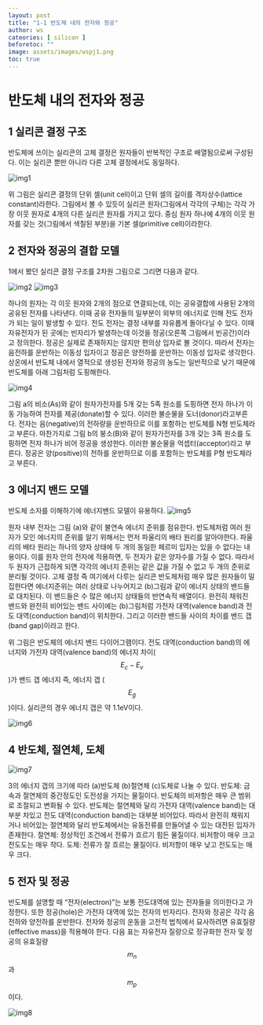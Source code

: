```yaml
---
layout: post
title: "1-1 반도체 내의 전자와 정공"
author: ws
cateories: [ silicon ]
beforetoc: ""
image: assets/images/wspj1.png
toc: true
---
```

# 반도체 내의 전자와 정공

## 1 실리콘 결정 구조
 반도체에 쓰이는 실리콘의 고체 결정은 원자들이 반복적인 구조로 배열됨으로써 구성된다. 이는 실리콘 뿐만 아니라 다른 고체 결정에서도 동일하다.

![img1](/images/ws_1/1.png)

위 그림은 실리콘 결정의 단위 셀(unit cell)이고 단위 셀의 길이를 격자상수(lattice constant)라한다. 그림에서 볼 수 있듯이 실리콘 원자(그림에서 각각의 구체)는 각각 가장 이웃 원자로 4개의 다른 실리콘 원자를 가지고 있다. 중심 원자 하나에 4개의 이웃 원자를 갖는 것(그림에서 색칠된 부분)을 기본 셀(primitive cell)이라한다.

## 2 전자와 정공의 결합 모델
 1에서 봤던 실리콘 결정 구조를 2차원 그림으로 그리면 다음과 같다.

![img2](/images/ws_1/2.png)
![img3](/images/ws_1/3.png)

 하나의 원자는 각 이웃 원자와 2개의 점으로 연결되는데, 이는 공유결합에 사용된 2개의 공유된 전자를 나타낸다. 이때 공유 전자들의 일부분이 외부의 에너지로 인해 전도 전자가 되는 일이 발생할 수 있다. 전도 전자는 결정 내부를 자유롭게 돌아다닐 수 있다. 이때 자유전자가 된 곳에는 빈자리가 발생하는데 이것을 정공(오른쪽 그림에서 빈공간)이라고 정의한다. 정공은 실제로 존재하지는 않지만 편의상 입자로 볼 것이다. 따라서 전자는 음전하를 운반하는 이동성 입자이고 정공은 양전하를 운반하는 이동성 입자로 생각한다.
 상온에서 반도체 내에서 열적으로 생성된 전자와 정공의 농도는 일반적으로 낮기 때문에 반도체를 아래 그림처럼 도핑해한다.

![img4](/images/ws_1/4.png)

 그림 a의 비소(As)와 같이 원자가전자를 5개 갖는 5족 원소를 도핑하면 전자 하나가 이동 가능하여 전자를 제공(donate)할 수 있다. 이러한 불순물을 도너(donor)라고부른다. 전자는 음(negative)의 전하량을 운반하므로 이를 포함하는 반도체를 N형 반도체라고 부른다. 마찬가지로 그림 b의 붕소(B)와 같이 원자가전자를 3개 갖는 3족 원소를 도핑하면 전자 하나가 비어 정공을 생성한다. 이러한 불순물을 억셉터(acceptor)라고 부른다. 정공은 양(positive)의 전하를 운반하므로 이를 포함하는 반도체를 P형 반도체라고 부른다.

## 3 에너지 밴드 모델
 반도체 소자를 이해하기에 에너지밴드 모델이 유용하다.
![img5](/images/ws_1/5.png)

 원자 내부 전자는 그림 (a)와 같이 불연속 에너지 준위를 점유한다. 반도체처럼 여러 원자가 모인 에너지의 준위를 알기 위해서는 먼저 파울리의 배타 원리를 알아야한다. 파울리의 배타 원리는 하나의 양자 상태에 두 개의 동일한 페르미 입자는 있을 수 없다는 내용이다. 이를 원자 안의 전자에 적용하면, 두 전자가 같은 양자수를 가질 수 없다. 따라서 두 원자가 근접하게 되면 각각의 에너지 준위는 같은 값을 가질 수 없고 두 개의 준위로 분리될 것이다. 고체 결정 즉 여기에서 다루는 실리콘 반도체처럼 매우 많은 원자들이 밀집한다면 에너지준위는 여러 상태로 나누어지고 (b)그림과 같이 에너지 상태의 밴드들로 대치된다. 이 밴드들은 수 많은 에너지 상태들의 반연속적 배열이다.
완전히 채워진 밴드와 완전히 비어있는 밴드 사이에는 (b)그림처럼 가전자 대역(valence band)과 전도 대역(conduction band)이 위치한다. 그리고 이러한 밴드들 사이의 차이를 밴드 갭(band gap)이라고 한다.

위 그림은 반도체의 에너지 밴드 다이어그램이다. 전도 대역(conduction band)의 에너지와 가전자 대역(valence band)의 에너지 차이($$E_{c}-E_{v}$$)가 밴드 갭 에너지 즉, 에너지 갭 ($$E_{g}$$)이다. 실리콘의 경우 에너지 갭은 약 1.1eV이다.

![img6](/images/ws_1/6.png)

## 4 반도체, 절연체, 도체

![img7](/images/ws_1/7.png)

3의 에너지 갭의 크기에 따라 (a)반도체 (b)절연체 (c)도체로 나눌 수 있다.
 반도체: 금속과 절연체의 중간정도인 도전성을 가지는 물질이다. 반도체의 비저항은 매우 큰 범위로 조절되고 변화될 수 있다. 반도체는 절연체와 달리 가전자 대역(valence band)는 대부분 차있고 전도 대역(conduction band)는 대부분 비어있다.
따라서 완전히 채워지거나 비어있는 절연체와 달리 반도체에서는 유동전류를 만들어낼 수 있는 대전된 입자가 존재한다.
 절연체: 정상적인 조건에서 전류가 흐르기 힘든 물질이다. 비저항이 매우 크고 전도도는 매우 작다.
 도체: 전류가 잘 흐르는 물질이다. 비저항이 매우 낮고 전도도는 매우 크다.

## 5 전자 및 정공
 반도체를 설명할 때 “전자(electron)”는 보통 전도대역에 있는 전자들을 의미한다고 가정한다. 또한 정공(hole)은 가전자 대역에 있는 전자의 빈자리다. 전자와 정공은 각각 음전하와 양전하를 운반한다. 전자와 정공의 운동을 고전적 법칙에서 묘사하려면 유효질량(effective mass)을 적용해야 한다. 다음 표는 자유전자 질량으로 정규화한 전자 및 정공의 유효질량 $$m_{n}$$ 과 $$m_{p}$$이다.

![img8](/images/ws_1/8.png)
